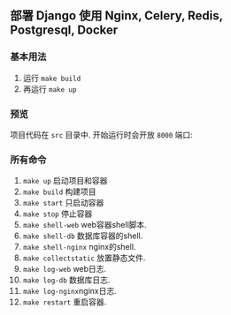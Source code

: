 ## 部署 Django 使用 Nginx, Celery, Redis, Postgresql, Docker

### 基本用法
1. 运行 `make build` 
2. 再运行 `make up` 

### 预览
项目代码在 `src` 目录中. 开始运行时会开放 `8000` 端口:


### 所有命令
1. `make up` 启动项目和容器
2. `make build` 构建项目
3. `make start` 只启动容器
4. `make stop` 停止容器
5. `make shell-web` web容器shell脚本.
6. `make shell-db` 数据库容器的shell.
7. `make shell-nginx` nginx的shell.
8.  `make collectstatic` 放置静态文件.
9.  `make log-web` web日志.
10. `make log-db` 数据库日志.
11. `make log-nginx`nginx日志.
12. `make restart` 重启容器.
